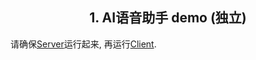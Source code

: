 <h2 align="center">1. AI语音助手 demo (独立)</h2>

请确保[Server](./Server/README.md)运行起来, 再运行[Client](./Client/README.md).
